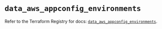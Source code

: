 # `data_aws_appconfig_environments`

Refer to the Terraform Registry for docs: [`data_aws_appconfig_environments`](https://registry.terraform.io/providers/hashicorp/aws/6.10.0/docs/data-sources/appconfig_environments).
